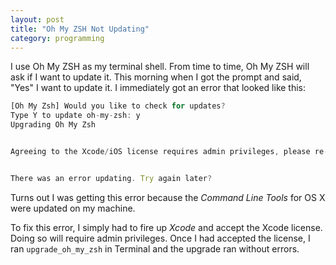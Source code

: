 ```yaml
---
layout: post
title: "Oh My ZSH Not Updating"
category: programming
---
```


I use Oh My ZSH as my terminal shell. From time to time, Oh My ZSH will ask if I want to update it. This morning when I got the prompt and said, "Yes" I want to update it. I immediately got an error that looked like this:


```javascript
[Oh My Zsh] Would you like to check for updates?
Type Y to update oh-my-zsh: y
Upgrading Oh My Zsh


Agreeing to the Xcode/iOS license requires admin privileges, please re-run as root via sudo.


There was an error updating. Try again later?
```

Turns out I was getting this error because the _Command Line Tools_ for OS X were updated on my machine.

To fix this error, I simply had to fire up _Xcode_ and accept the Xcode license. Doing so will require admin privileges. Once I had accepted the license, I ran `upgrade_oh_my_zsh` in Terminal and the upgrade ran without errors.
